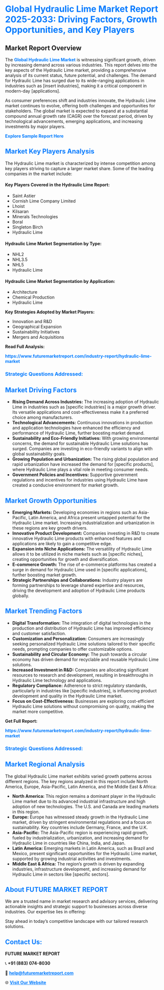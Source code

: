 <h1 style="color: #007BFF;">Global Hydraulic Lime Market Report 2025-2033: Driving Factors, Growth Opportunities, and Key Players</h1>

<section id="overview">
<h2>Market Report Overview</h2>
<p>The <a href="https://www.futuremarketreport.com/industry-report/hydraulic-lime-market" style="color: #007BFF; text-decoration: none;"><strong>Global Hydraulic Lime Market</strong></a> is witnessing significant growth, driven by increasing demand across various industries. This report delves into the key aspects of the Hydraulic Lime market, providing a comprehensive analysis of its current status, future potential, and challenges. The demand for Hydraulic Lime has surged due to its wide-ranging applications in industries such as [insert industries], making it a critical component in modern-day [applications].</p>
<p>As consumer preferences shift and industries innovate, the Hydraulic Lime market continues to evolve, offering both challenges and opportunities for stakeholders. The global market is expected to expand at a substantial compound annual growth rate (CAGR) over the forecast period, driven by technological advancements, emerging applications, and increasing investments by major players.</p>
</section>

<section id="overview">
<p><a href="https://www.futuremarketreport.com/request-sample/reportId=99158" style="color: #007BFF; text-decoration: none;"><strong>Explore Sample Report Here</strong></a></p>
</section>

<section id="key-players">
<h2 style="color: #007BFF;">Market Key Players Analysis</h2>
<p>The Hydraulic Lime market is characterized by intense competition among key players striving to capture a larger market share. Some of the leading companies in the market include:</p>
<h4>Key Players Covered in the Hydraulic Lime Report:</h4>
<ul><li>Saint Astier</li><li>Cornish Lime Company Limited</li><li>Lhoist</li><li>Kilsaran</li><li>Minerals Technologies</li><li>Boral</li><li>Singleton Birch</li><li>Hydraulic Lime</li></ul>
<h4>Hydraulic Lime Market Segmentation by Type:</h4>
<ul><li>NHL2</li><li>NHL3.5</li><li>NHL5</li><li>Hydraulic Lime</li></ul>

<h4>Hydraulic Lime Market Segmentation by Application:</h4>
<ul><li>Architecture</li><li>Chemical Production</li><li>Hydraulic Lime</li></ul>
<p><strong>Key Strategies Adopted by Market Players:</strong></p>
<ul>
<li>Innovation and R&D</li>
<li>Geographical Expansion</li>
<li>Sustainability Initiatives</li>
<li>Mergers and Acquisitions</li>
</ul>
</section>

<section>
<p><strong>Read Full Analysis: </strong></p><a href="https://www.futuremarketreport.com/industry-report/hydraulic-lime-market" style="color: #007BFF; text-decoration: none;"><strong>https://www.futuremarketreport.com/industry-report/hydraulic-lime-market</strong></a>
<h3 style="color: #007BFF;">Strategic Questions Addressed:</h3>
</section>

<section id="driving-factors">
<h2 style="color: #007BFF;">Market Driving Factors</h2>
<ul>
<li><strong>Rising Demand Across Industries:</strong> The increasing adoption of Hydraulic Lime in industries such as [specific industries] is a major growth driver. Its versatile applications and cost-effectiveness make it a preferred choice among manufacturers.</li>
<li><strong>Technological Advancements:</strong> Continuous innovations in production and application technologies have enhanced the efficiency and performance of Hydraulic Lime, further boosting market demand.</li>
<li><strong>Sustainability and Eco-Friendly Initiatives:</strong> With growing environmental concerns, the demand for sustainable Hydraulic Lime solutions has surged. Companies are investing in eco-friendly variants to align with global sustainability goals.</li>
<li><strong>Growing Population and Urbanization:</strong> The rising global population and rapid urbanization have increased the demand for [specific products], where Hydraulic Lime plays a vital role in meeting consumer needs.</li>
<li><strong>Government Policies and Incentives:</strong> Supportive government regulations and incentives for industries using Hydraulic Lime have created a conducive environment for market growth.</li>
</ul>
</section>

<section id="growth-opportunities">
<h2 style="color: #007BFF;">Market Growth Opportunities</h2>
<ul>
<li><strong>Emerging Markets:</strong> Developing economies in regions such as Asia-Pacific, Latin America, and Africa present untapped potential for the Hydraulic Lime market. Increasing industrialization and urbanization in these regions are key growth drivers.</li>
<li><strong>Innovative Product Development:</strong> Companies investing in R&D to create innovative Hydraulic Lime products with enhanced features and applications are likely to gain a competitive edge.</li>
<li><strong>Expansion into Niche Applications:</strong> The versatility of Hydraulic Lime allows it to be utilized in niche markets such as [specific niches], creating opportunities for growth and diversification.</li>
<li><strong>E-commerce Growth:</strong> The rise of e-commerce platforms has created a surge in demand for Hydraulic Lime used in [specific applications], further boosting market growth.</li>
<li><strong>Strategic Partnerships and Collaborations:</strong> Industry players are forming partnerships to leverage shared expertise and resources, driving the development and adoption of Hydraulic Lime products globally.</li>
</ul>
</section>

<section id="trending-factors">
<h2 style="color: #007BFF;">Market Trending Factors</h2>
<ul>
<li><strong>Digital Transformation:</strong> The integration of digital technologies in the production and distribution of Hydraulic Lime has improved efficiency and customer satisfaction.</li>
<li><strong>Customization and Personalization:</strong> Consumers are increasingly seeking personalized Hydraulic Lime solutions tailored to their specific needs, prompting companies to offer customizable options.</li>
<li><strong>Sustainability and Circular Economy:</strong> The push towards a circular economy has driven demand for recyclable and reusable Hydraulic Lime solutions.</li>
<li><strong>Increased Investment in R&D:</strong> Companies are allocating significant resources to research and development, resulting in breakthroughs in Hydraulic Lime technology and applications.</li>
<li><strong>Regulatory Compliance:</strong> Adherence to strict regulatory standards, particularly in industries like [specific industries], is influencing product development and quality in the Hydraulic Lime market.</li>
<li><strong>Focus on Cost-Effectiveness:</strong> Businesses are exploring cost-efficient Hydraulic Lime solutions without compromising on quality, making the market more competitive.</li>
</ul>
</section>

<section>
<p><strong>Get Full Report: </strong></p><a href="https://www.futuremarketreport.com/industry-report/hydraulic-lime-market" style="color: #007BFF; text-decoration: none;"><strong>https://www.futuremarketreport.com/industry-report/hydraulic-lime-market</strong></a>
<h3 style="color: #007BFF;">Strategic Questions Addressed:</h3>
</section>


<section id="regional-analysis">
<h2 style="color: #007BFF;">Market Regional Analysis</h2>
<p>The global Hydraulic Lime market exhibits varied growth patterns across different regions. The key regions analyzed in this report include North America, Europe, Asia-Pacific, Latin America, and the Middle East & Africa:</p>
<ul>
<li><strong>North America:</strong> This region remains a dominant player in the Hydraulic Lime market due to its advanced industrial infrastructure and high adoption of new technologies. The U.S. and Canada are leading markets in this region.</li>
<li><strong>Europe:</strong> Europe has witnessed steady growth in the Hydraulic Lime market, driven by stringent environmental regulations and a focus on sustainability. Key countries include Germany, France, and the U.K.</li>
<li><strong>Asia-Pacific:</strong> The Asia-Pacific region is experiencing rapid growth, fueled by industrialization, urbanization, and increasing demand for Hydraulic Lime in countries like China, India, and Japan.</li>
<li><strong>Latin America:</strong> Emerging markets in Latin America, such as Brazil and Mexico, present significant opportunities for the Hydraulic Lime market, supported by growing industrial activities and investments.</li>
<li><strong>Middle East & Africa:</strong> The region’s growth is driven by expanding industries, infrastructure development, and increasing demand for Hydraulic Lime in sectors like [specific sectors].</li>
</ul>
</section>

<footer>
<h2 style="color: #007BFF;">About FUTURE MARKET REPORT</h2>
<p>We are a trusted name in market research and advisory services, delivering actionable insights and strategic support to businesses across diverse industries. Our expertise lies in offering:</p>

<p>Stay ahead in today’s competitive landscape with our tailored research solutions.</p>

<h2 style="color: #007BFF;">Contact Us:</h2>
<p><strong>FUTURE MARKET REPORT</strong></p>
<p>📞 <strong>+91 (883) 074-8030</strong></p>
<p>📧 <strong><a href="mailto:help@futuremarketreport.com" style="color: #007BFF;">help@futuremarketreport.com</a></strong></p>
<p>🌐 <strong><a href="https://www.futuremarketreport.com/" style="color: #007BFF;">Visit Our Website</a></strong></p>
</footer>